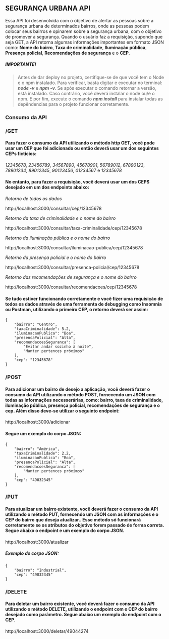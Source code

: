 ## SEGURANÇA URBANA API
Essa API foi desenvolvida com o objetivo de alertar as pessoas sobre a segurança urbana de determinados bairros, onde as pessoas podem colocar seus bairros e opinarem sobre a segurança urbana, com o objetivo de promover a segurança. Quando o usuário faz a requisição, supondo que seja GET, a API retorna algumas informações importantes em formato JSON como: __Nome do bairro__, __Taxa de criminalidade__, __Iluminação pública__, __Presença policial__, __Recomendações de segurança__ e o __CEP__.

##### **IMPORTANTE!**

> Antes de dar deploy no projeto, certifique-se de que você tem o Node e o npm instalado. Para verificar, basta digitar e executar no terminal: **_node -v_** e **_npm -v_**. Se após executar o comando retornar a versão, está instalado. Caso contrário, você deverá instalar o node ou/e o npm. E por fim, execute o comando **_npm install_** para instalar todas as depêndencias para o projeto funcionar corretamente.

### Consumo da API

### **/GET**

#### Para fazer o consumo da API utilizando o método http GET, você pode usar um CEP que foi adicionado ou então deverá usar um dos seguintes CEPs ficticios:

_12345678_, _23456789_, _34567890_, _45678901_, _56789012_, _67890123_, _78901234_, _89012345_, _90123456_, _01234567_ e _12345678_

#### No entanto, para fazer a requisição, você deverá usar um dos CEPS desejado em um dos endpoints abaixo:

_Rotorno de todos os dados_

http://localhost:3000/consultar/cep/12345678

_Retorno da taxa de criminalidade e o nome do bairro_

http://localhost:3000/consultar/taxa-criminalidade/cep/12345678

_Retorno da iluminação pública e o nome do bairro_

http://localhost:3000/consultar/iluminacao-publica/cep/12345678

_Retorno da presença policial e o nome do bairro_

http://localhost:3000/consultar/presenca-policial/cep/12345678

_Retorno das recomendações de segurança e o nome do bairro_

http://localhost:3000/consultar/recomendacoes/cep/12345678

#### Se tudo estiver funcionando corretamente e você fizer uma requisição de todos os dados através de uma ferramenta de debugging como **Insomnia** ou **Postman**, utilizando o primeiro CEP, o retorno deverá ser assim:


```
{
	"bairro": "Centro",
	"taxaCriminalidade": 5.2,
	"iluminacaoPublica": "Boa",
	"presencaPolicial": "Alta",
	"recomendacoesSeguranca": [
		"Evitar andar sozinho à noite",
		"Manter pertences próximos"
	],
	"cep": "12345678"
}
```

### **/POST**

#### Para adicionar um bairro de desejo a aplicação, você deverá fazer o consumo da API utilizando o método POST, fornecendo um JSON com todas as informações necesserárias, como: bairro, taxa de criminalidade, iluminação pública, presença policial, recomendações de segurança e o cep. Além disso deve-se utilizar o seguinto endpoint:


http://localhost:3000/adicionar

#### Segue um exemplo do corpo JSON:

```
{
	"bairro": "América",
	"taxaCriminalidade": 2.2,
	"iluminacaoPublica": "Boa",
	"presencaPolicial": "Alta",
	"recomendacoesSeguranca": [
		"Manter pertences próximos"
	],
	"cep": "49032345"
}
```

### **/PUT**

#### Para atualizar um bairro existente, você deverá fazer o consumo da API utilizando o método PUT, fornecendo um JSON com as informações e o CEP do bairro que deseja atualizar.. Esse método só funcionará corretamente se os atributos do objetivo forem passado de forma correta. Segue abaixo o endpoint e um exemplo do corpo JSON.

http://localhost:3000/atualizar

##### Exemplo do corpo JSON:

```
{
	"bairro": "Industrial",
	"cep": "49032345"
}
```

### **/DELETE**

#### Para deletar um bairro existente, você deverá fazer o consumo da API utilizando o método DELETE, utilizando o endpoint com o CEP do bairro desejado como parâmetro. Segue abaixo um exemplo do endpoint com o CEP.

http://localhost:3000/deletar/49044274










